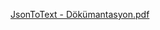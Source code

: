 [JsonToText - Dökümantasyon.pdf](https://github.com/cihadkahraman/JsonToText/files/15038196/JsonToText.-.Dokumantasyon.pdf)
